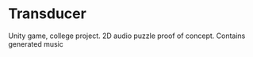 # Transducer
Unity game, college project. 2D audio puzzle proof of concept. Contains generated music
